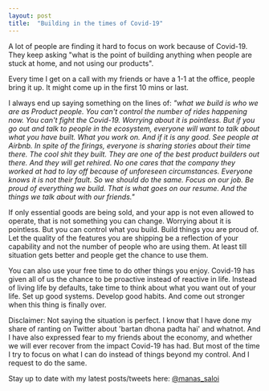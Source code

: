 ```yaml
---
layout: post
title:  "Building in the times of Covid-19"
---
```


A lot of people are finding it hard to focus on work because of Covid-19. They keep asking "what is the point of building anything when people are stuck at home, and not using our products". 

Every time I get on a call with my friends or have a 1-1 at the office, people bring it up. It might come up in the first 10 mins or last.

I always end up saying something on the lines of: *"what we build is who we are as Product people. You can't control the number of rides happening now. You can't fight the Covid-19. Worrying about it is pointless. But if you go out and talk to people in the ecosystem, everyone will want to talk about what you have built. What you work on. And if it is any good. See people at Airbnb. In spite of the firings, everyone is sharing stories about their time there. The cool shit they built. They are one of the best product builders out there. And they will get rehired. No one cares that the company they worked at had to lay off because of unforeseen circumstances. Everyone knows it is not their fault. So we should do the same. Focus on our job. Be proud of everything we build. That is what goes on our resume. And the things we talk about with our friends."*

If only essential goods are being sold, and your app is not even allowed to operate, that is not something you can change. Worrying about it is pointless. But you can control what you build. Build things you are proud of. Let the quality of the features you are shipping be a reflection of your capability and not the number of people who are using them. At least till situation gets better and people get the chance to use them.

You can also use your free time to do other things you enjoy. Covid-19 has given all of us the chance to be proactive instead of reactive in life. Instead of living life by defaults, take time to think about what you want out of your life. Set up good systems. Develop good habits. And come out stronger when this thing is finally over.

Disclaimer: Not saying the situation is perfect. I know that I have done my share of ranting on Twitter about 'bartan dhona padta hai' and whatnot. And I have also expressed fear to my friends about the economy, and whether we will ever recover from the impact Covid-19 has had. But most of the time I try to focus on what I can do instead of things beyond my control. And I request to do the same.

Stay up to date with my latest posts/tweets here: [@manas_saloi](http://twitter.com/manas_saloi)

